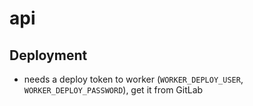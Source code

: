 api
===

Deployment
----------

* needs a deploy token to worker (`WORKER_DEPLOY_USER`, `WORKER_DEPLOY_PASSWORD`), get it from GitLab